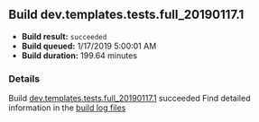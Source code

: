 ## Build dev.templates.tests.full_20190117.1
- **Build result:** `succeeded`
- **Build queued:** 1/17/2019 5:00:01 AM
- **Build duration:** 199.64 minutes
### Details
Build [dev.templates.tests.full_20190117.1](https://winappstudio.visualstudio.com/web/build.aspx?pcguid=a4ef43be-68ce-4195-a619-079b4d9834c2&builduri=vstfs%3a%2f%2f%2fBuild%2fBuild%2f26901) succeeded
Find detailed information in the [build log files](https://uwpctdiags.blob.core.windows.net/buildlogs/dev.templates.tests.full_20190117.1_logs.zip)

